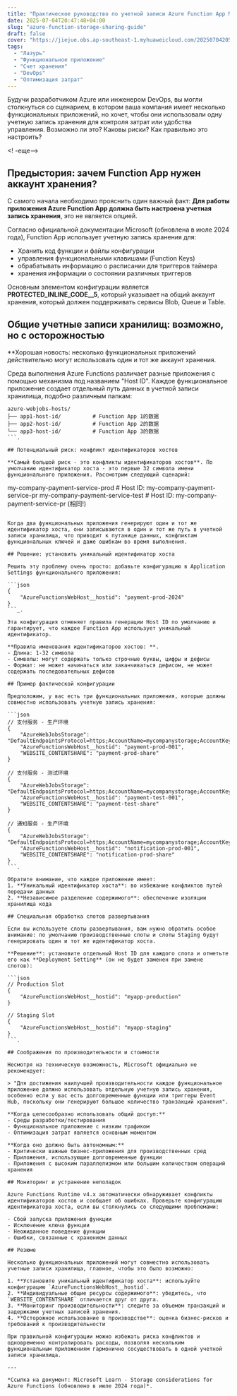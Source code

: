 ```yaml
---
title: "Практическое руководство по учетной записи Azure Function App Multi-App Shared Storage"
date: 2025-07-04T20:47:48+04:00
slug: "azure-function-storage-sharing-guide"
draft: false
cover: "https://jiejue.obs.ap-southeast-1.myhuaweicloud.com/20250704205059684.webp"
tags:
  - "Лазурь"
  - "Функциональное приложение"
  - "Счет хранения"
  - "DevOps"
  - "Оптимизация затрат"
---
```


Будучи разработчиком Azure или инженером DevOps, вы могли столкнуться со сценарием, в котором ваша компания имеет несколько функциональных приложений, но хочет, чтобы они использовали одну учетную запись хранения для контроля затрат или удобства управления. Возможно ли это? Каковы риски? Как правильно это настроить?

<! -еще-->

## Предыстория: зачем Function App нужен аккаунт хранения?

С самого начала необходимо прояснить один важный факт: **Для работы приложения Azure Function App должна быть настроена учетная запись хранения**, это не является опцией.

Согласно официальной документации Microsoft (обновлена в июле 2024 года), Function App использует учетную запись хранения для:
- Хранить код функции и файлы конфигурации
- управления функциональными клавишами (Function Keys)
- обрабатывать информацию о расписании для триггеров таймера
- хранения информации о состоянии различных триггеров

Основным элементом конфигурации является __PROTECTED_INLINE_CODE__5__, который указывает на общий аккаунт хранения, который должен поддерживать сервисы Blob, Queue и Table.

## Общие учетные записи хранилищ: возможно, но с осторожностью

**Хорошая новость: несколько функциональных приложений действительно могут использовать один и тот же аккаунт хранения.

Среда выполнения Azure Functions различает разные приложения с помощью механизма под названием "Host ID". Каждое функциональное приложение создает отдельный путь данных в учетной записи хранилища, подобно различным папкам:

```
azure-webjobs-hosts/
├── app1-host-id/          # Function App 1的数据
├── app2-host-id/          # Function App 2的数据
└── app3-host-id/          # Function App 3的数据
```.

## Потенциальный риск: конфликт идентификаторов хостов

**Самый большой риск - это конфликты идентификаторов хостов**. По умолчанию идентификатор хоста - это первые 32 символа имени функционального приложения. Рассмотрим следующий сценарий:

```
my-company-payment-service-prod   # Host ID: my-company-payment-service-pr
my-company-payment-service-test   # Host ID: my-company-payment-service-pr (相同!)
```.

Когда два функциональных приложения генерируют один и тот же идентификатор хоста, они записываются в один и тот же путь в учетной записи хранилища, что приводит к путанице данных, конфликтам функциональных ключей и даже ошибкам во время выполнения.

## Решение: установить уникальный идентификатор хоста

Решить эту проблему очень просто: добавьте конфигурацию в Application Settings функционального приложения:

```json
{
    "AzureFunctionsWebHost__hostid": "payment-prod-2024"
}
```_.

Эта конфигурация отменяет правила генерации Host ID по умолчанию и гарантирует, что каждое Function App использует уникальный идентификатор.

**Правила именования идентификаторов хостов: **.
- Длина: 1-32 символа
- Символы: могут содержать только строчные буквы, цифры и дефисы
- Формат: не может начинаться или заканчиваться дефисом, не может содержать последовательных дефисов

## Пример фактической конфигурации

Предположим, у вас есть три функциональных приложения, которые должны совместно использовать учетную запись хранения:

```json
// 支付服务 - 生产环境
{
    "AzureWebJobsStorage": "DefaultEndpointsProtocol=https;AccountName=mycompanystorage;AccountKey=...",
    "AzureFunctionsWebHost__hostid": "payment-prod-001",
    "WEBSITE_CONTENTSHARE": "payment-prod-share"
}

// 支付服务 - 测试环境  
{
    "AzureWebJobsStorage": "DefaultEndpointsProtocol=https;AccountName=mycompanystorage;AccountKey=...",
    "AzureFunctionsWebHost__hostid": "payment-test-001",
    "WEBSITE_CONTENTSHARE": "payment-test-share"
}

// 通知服务 - 生产环境
{
    "AzureWebJobsStorage": "DefaultEndpointsProtocol=https;AccountName=mycompanystorage;AccountKey=...",
    "AzureFunctionsWebHost__hostid": "notification-prod-001", 
    "WEBSITE_CONTENTSHARE": "notification-prod-share"
}
```.

Обратите внимание, что каждое приложение имеет:
1. **Уникальный идентификатор хоста**: во избежание конфликтов путей передачи данных
2. **Независимое разделение содержимого**: обеспечение изоляции хранилища кода

## Специальная обработка слотов развертывания

Если вы используете слоты развертывания, вам нужно обратить особое внимание: по умолчанию производственные слоты и слоты Staging будут генерировать один и тот же идентификатор хоста.

**Решение**: установите отдельный Host ID для каждого слота и отметьте его как **Deployment Setting** (он не будет заменен при замене слотов):

```json
// Production Slot
{
    "AzureFunctionsWebHost__hostid": "myapp-production"
}

// Staging Slot  
{
    "AzureFunctionsWebHost__hostid": "myapp-staging"
}
```.

## Соображения по производительности и стоимости

Несмотря на техническую возможность, Microsoft официально не рекомендует:

> "Для достижения наилучшей производительности каждое функциональное приложение должно использовать отдельную учетную запись хранения, особенно если у вас есть долговременные функции или триггеры Event Hub, поскольку они генерируют большое количество транзакций хранения".

**Когда целесообразно использовать общий доступ:**
- Среды разработки/тестирования
- Функциональное приложение с низким трафиком
- Оптимизация затрат является основным моментом

**Когда оно должно быть автономным:**
- Критически важные бизнес-приложения для производственных сред
- Приложения, использующие долговременные функции
- Приложения с высоким параллелизмом или большим количеством операций хранения

## Мониторинг и устранение неполадок

Azure Functions Runtime v4.x автоматически обнаруживает конфликты идентификаторов хостов и сообщает об ошибках. Проверьте конфигурацию идентификатора хоста, если вы столкнулись со следующими проблемами:

- Сбой запуска приложения функции
- Исключение ключа функции
- Неожиданное поведение функции
- Ошибки, связанные с хранением данных

## Резюме

Несколько функциональных приложений могут совместно использовать учетные записи хранилища, главное, чтобы это было возможно:

1. **Установите уникальный идентификатор хоста**: используйте конфигурацию `AzureFunctionsWebHost__hostid`.
2. **Индивидуальные общие ресурсы содержимого**: убедитесь, что `WEBSITE_CONTENTSHARE` отличается друг от друга.
3. **Мониторинг производительности**: следите за объемом транзакций и задержками учетных записей хранения.
4. **Осторожное использование в производстве**: оценка бизнес-рисков и требований к производительности

При правильной конфигурации можно избежать риска конфликтов и одновременно контролировать расходы, позволяя нескольким функциональным приложениям гармонично сосуществовать в одной учетной записи хранилища.

---

*Ссылка на документ: Microsoft Learn - Storage considerations for Azure Functions (обновлено в июле 2024 года)*.
